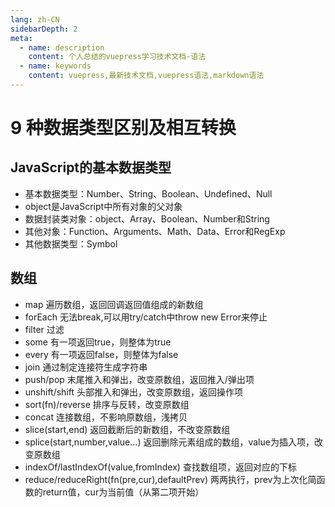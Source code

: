 ```yaml
---
lang: zh-CN
sidebarDepth: 2
meta:
  - name: description
    content: 个人总结的vuepress学习技术文档-语法
  - name: keywords
    content: vuepress,最新技术文档,vuepress语法,markdown语法
---
```

# 9 种数据类型区别及相互转换
## JavaScript的基本数据类型

- 基本数据类型：Number、String、Boolean、Undefined、Null
- object是JavaScript中所有对象的父对象
- 数据封装类对象：object、Array、Boolean、Number和String
- 其他对象：Function、Arguments、Math、Data、Error和RegExp
- 其他数据类型：Symbol
## 数组
- map
遍历数组，返回回调返回值组成的新数组
- forEach
无法break,可以用try/catch中throw new Error来停止
- filter
过滤
- some
有一项返回true，则整体为true
- every
有一项返回false，则整体为false
- join
通过制定连接符生成字符串
- push/pop
末尾推入和弹出，改变原数组，返回推入/弹出项
- unshift/shift
头部推入和弹出，改变原数组，返回操作项
- sort(fn)/reverse
排序与反转，改变原数组
- concat
连接数组，不影响原数组，浅拷贝
- slice(start,end)
返回截断后的新数组，不改变原数组
- splice(start,number,value...)
返回删除元素组成的数组，value为插入项，改变原数组
- indexOf/lastIndexOf(value,fromIndex)
查找数组项，返回对应的下标
- reduce/reduceRight(fn(pre,cur),defaultPrev)
两两执行，prev为上次化简函数的return值，cur为当前值（从第二项开始）